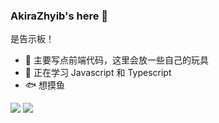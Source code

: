 ### AkiraZhyib's here 👋

是告示板！

- 🔨 主要写点前端代码，这里会放一些自己的玩具
- 📕 正在学习 Javascript 和 Typescript
- 🐟 想摸鱼

![](https://github.com/zhyib/github-stats/blob/master/generated/languages.svg)
![](https://github.com/zhyib/github-stats/blob/master/generated/overview.svg)

<!--
**zhyib/zhyib** is a ✨ _special_ ✨ repository because its `README.md` (this file) appears on your GitHub profile.

[![Zhyib's GitHub stats](https://github-readme-stats.vercel.app/api?username=zhyib&count_private=true&show_icons=true)](https://github.com/anuraghazra/github-readme-stats)
[![Top Langs](https://github-readme-stats.vercel.app/api/top-langs/?username=zhyib&layout=compact)](https://github.com/anuraghazra/github-readme-stats)

Here are some ideas to get you started:

- 🔭 I’m currently working on ...
- 🌱 I’m currently learning ...
- 👯 I’m looking to collaborate on ...
- 🤔 I’m looking for help with ...
- 💬 Ask me about ...
- 📫 How to reach me: ...
- 😄 Pronouns: ...
- ⚡ Fun fact: ...
-->
